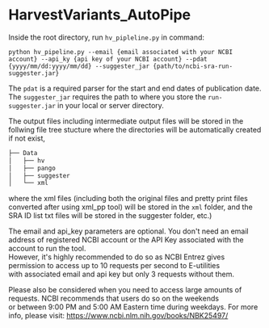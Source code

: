 # HarvestVariants_AutoPipe

Inside the root directory, run ```hv_pipleline.py``` in command:
```
python hv_pipeline.py --email {email associated with your NCBI account} --api_ky {api key of your NCBI account} --pdat {yyyy/mm/dd:yyyy/mm/dd} --suggester_jar {path/to/ncbi-sra-run-suggester.jar}
```

The ```pdat``` is a required parser for the start and end dates of publication date. The ```suggester_jar``` requires the path to where you store the ```run-suggester.jar``` in your local or server directory.

The output files including intermediate output files will be stored in the follwing file tree stucture where the directories will be automatically created if not exist,
```bash
├── Data
│   ├── hv
│   ├── pango
│   ├── suggester
│   └── xml
```
where the xml files (including both the original files and pretty print files converted after using xml_pp tool) will be stored in the `xml` folder, and the SRA ID list txt files will be stored in the suggester folder, etc.)

The email and api_key parameters are optional. You don't need an email address of registered NCBI account or the API Key associated with the account to run the tool.  
However, it's highly recommended to do so as NCBI Entrez gives permission to access up to 10 requests per second to E-utilities  
with associated email and api key but only 3 requests without them.

Please also be considered when you need to access large amounts of requests. NCBI recommends that users do so on the weekends  
or between 9:00 PM and 5:00 AM Eastern time during weekdays. For more info, please visit: https://www.ncbi.nlm.nih.gov/books/NBK25497/

